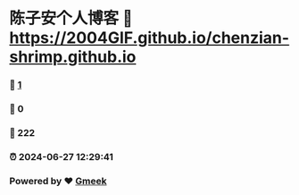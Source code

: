 # 陈子安个人博客 :link: https://2004GIF.github.io/chenzian-shrimp.github.io 
### :page_facing_up: [1](https://2004GIF.github.io/chenzian-shrimp.github.io/tag.html) 
### :speech_balloon: 0 
### :hibiscus: 222 
### :alarm_clock: 2024-06-27 12:29:41 
### Powered by :heart: [Gmeek](https://github.com/Meekdai/Gmeek)
